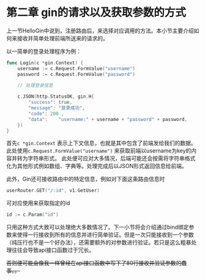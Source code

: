 # 第二章 gin的请求以及获取参数的方式



​	上一节HelloGin中说到，注册路由后，来选择对应调用的方法。本小节主要介绍如何来接收并简单处理前端所送来的请求的。

以一简单的登录处理程序为例：

```go
func Login(c *gin.Context) {
	username := c.Request.FormValue("username")
	password := c.Request.FormValue("password")
    
    // 处理登录信息

	c.JSON(http.StatusOK, gin.H{
		"success": true,
		"message": "登录成功",
        "code": 200 ,
		"data":    "username:" + username + "password" + password,
	})
}

```

首先`c *gin.Context` 表示上下文信息，也就是其中包含了前端发给我们的数据。此处使用`c.Request.FormValue("username")` 来获取前端以username为key的内容并转为字符串形式。 此处便可应对大多情况，后端可能还会按需将字符串格式化为其他形式例如数组、字典等。处理完成后以JSON形式返回信息给前端。



此外，Gin还可接收路由中的特定信息，例如对下面这条路由信息时

```go
userRouter.GET("/:id", v1.GetUser)
```

可对应使用来获取指定的id

```go
id := c.Param("id")
```



只用这种方式大致可以处理绝大多数情况了。下一小节将会介绍通过bind绑定参数来使得一行接收到所有的信息并进行简单验证。但是一次只能接收到一个参数（纯压行也不是一个好办法），还需要额外的对参数进行验证。若只是这么粗暴处理往往会导致api接口函数过于冗长。

~~否则便可能会像我一样曾经在api接口函数中写下了80行接收并验证参数的蠢事。。~~


<script src="https://utteranc.es/client.js"
        repo="Super-BUAA-2021/GinBook"
        issue-term="pathname"
        theme="github-light"
        crossorigin="anonymous"
        async>
</script>